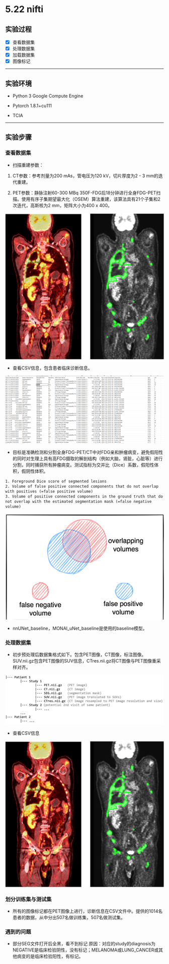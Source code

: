 # 5.22 nifti

## 实验过程

- [x] 查看数据集
- [x] 处理数据集
- [x] 加载数据集
- [x] 图像标记

---

## 实验环境

- Python 3 Google Compute Engine

- Pytorch 1.8.1+cu111 

- TCIA

---

## 实验步骤

### 查看数据集

- 扫描重建参数：

1. CT参数：参考剂量为200 mAs，管电压为120 kV，切片厚度为2 - 3 mm的迭代重建。

2. PET参数：静脉注射60-300 MBq 350F-FDG后18分钟进行全身FDG-PET扫描。使用有序子集期望最大化（OSEM）算法重建，该算法具有21个子集和2次迭代，高斯核为2 mm，矩阵大小为400 x 400。

![img](./img/img3.png)

- 查看CSV信息，包含患者临床诊断信息。

![img](./img/img2.png)

- 目标是准确检测和分割全身FDG-PET/CT中对FDG亲和肿瘤病变，避免假阳性的同时对生理上具有高FDG摄取的解剖结构（例如大脑，肾脏，心脏等）进行分割，同时捕获所有肿瘤病变。测试指标为交并比（Dice）系数，假阳性体积，假阴性体积。

```
1. Foreground Dice score of segmented lesions
2. Volume of false positive connected components that do not overlap with positives (=false positive volume)
3. Volume of positive connected components in the ground truth that do not overlap with the estimated segmentation mask (=false negative volume)
```

![img](./img/img4.png)

- nnUNet_baseline，MONAI_uNet_baseline是使用的baseline模型。

### 处理数据集

- 初步预处理后数据集格式如下。包含PET图像，CT图像，标注图像。SUV.nii.gz包含PET图像的SUV信息，CTres.nii.gz将CT图像与PET图像重采样对齐。

![img](./img/img1.png)

- 查看CSV信息

![img](./img/img3.png)

### 划分训练集与测试集

- 所有的图像标记都在PET图像上进行，诊断信息在CSV文件中。提供的1014名患者的数据，从中分出507名做训练集，507名做测试集。




### 遇到的问题

- 部分SEG文件打开后全黑，看不到标记
原因：对应的study的diagnosis为NEGATIVE是临床检验阴性，没有标记；MELANOMA或LUNG_CANCER或其他病变的是临床检验阳性，有标记。



